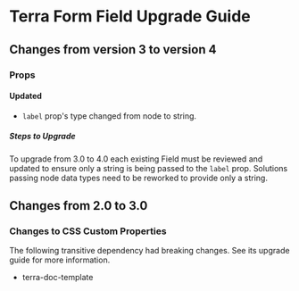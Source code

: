 # Terra Form Field Upgrade Guide

## Changes from version 3 to version 4

### Props

#### Updated
* `label` prop's type changed from node to string.
 
##### Steps to Upgrade
To upgrade from 3.0 to 4.0 each existing Field must be reviewed and updated to ensure only a string is being passed to the `label` prop. Solutions passing node data types need to be reworked to provide only a string.

## Changes from 2.0 to 3.0

### Changes to CSS Custom Properties

The following transitive dependency had breaking changes. See its upgrade guide for more information.
* terra-doc-template
